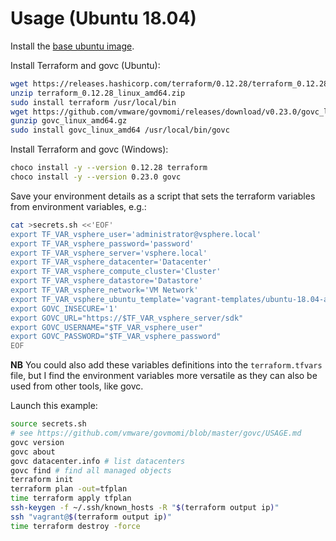 # Usage (Ubuntu 18.04)

Install the [base ubuntu image](https://github.com/rgl/ubuntu-vagrant).

Install Terraform and govc (Ubuntu):

```bash
wget https://releases.hashicorp.com/terraform/0.12.28/terraform_0.12.28_linux_amd64.zip
unzip terraform_0.12.28_linux_amd64.zip
sudo install terraform /usr/local/bin
wget https://github.com/vmware/govmomi/releases/download/v0.23.0/govc_linux_amd64.gz
gunzip govc_linux_amd64.gz
sudo install govc_linux_amd64 /usr/local/bin/govc
```

Install Terraform and govc (Windows):

```bash
choco install -y --version 0.12.28 terraform
choco install -y --version 0.23.0 govc
```

Save your environment details as a script that sets the terraform variables from environment variables, e.g.:

```bash
cat >secrets.sh <<'EOF'
export TF_VAR_vsphere_user='administrator@vsphere.local'
export TF_VAR_vsphere_password='password'
export TF_VAR_vsphere_server='vsphere.local'
export TF_VAR_vsphere_datacenter='Datacenter'
export TF_VAR_vsphere_compute_cluster='Cluster'
export TF_VAR_vsphere_datastore='Datastore'
export TF_VAR_vsphere_network='VM Network'
export TF_VAR_vsphere_ubuntu_template='vagrant-templates/ubuntu-18.04-amd64-vsphere'
export GOVC_INSECURE='1'
export GOVC_URL="https://$TF_VAR_vsphere_server/sdk"
export GOVC_USERNAME="$TF_VAR_vsphere_user"
export GOVC_PASSWORD="$TF_VAR_vsphere_password"
EOF
```

**NB** You could also add these variables definitions into the `terraform.tfvars` file, but I find the environment variables more versatile as they can also be used from other tools, like govc.

Launch this example:

```bash
source secrets.sh
# see https://github.com/vmware/govmomi/blob/master/govc/USAGE.md
govc version
govc about
govc datacenter.info # list datacenters
govc find # find all managed objects
terraform init
terraform plan -out=tfplan
time terraform apply tfplan
ssh-keygen -f ~/.ssh/known_hosts -R "$(terraform output ip)"
ssh "vagrant@$(terraform output ip)"
time terraform destroy -force
```
